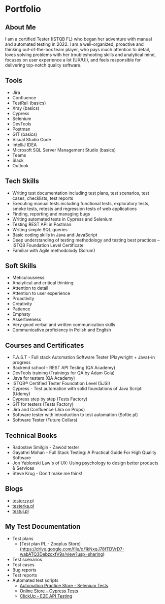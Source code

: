 # Portfolio
## About Me
I am a certified  Tester (ISTQB FL) who began her adventure with manual and automated testing in 2022. I am a well-organized, proactive and thinking out-of-the-box team player, who pays much attention to detail, loves solving problems with her troubleshooting skills and analytical mind, focuses on user experience a lot (UX/UI), and feels responsible for delivering top-notch quality software. 
## Tools
  - Jira 
  - Confluence
  - TestRail (basics)
  - Xray (basics)
  - Cypress
  - Selenium
  - DevTools
  - Postman
  - GIT (basics)
  - Visual Studio Code
  - IntelliJ IDEA
  - Microsoft SQL Server Management Studio (basics)
  - Teams
  - Slack
  - Outlook
## Tech Skills
  - Writing test documentation including test plans, test scenarios, test cases, checklists, test reports
  -	Executing manual tests including functional tests, exploratory tests, smoke tests, retests and regression tests of web applications
  - Finding, reporting and managing bugs
  - Writing automated tests in Cypress and Selenium
  - Testing REST API in Postman
  - Writing simple SQL queries
  - Basic coding skills in Java and JavaScript
  - Deep understanding of testing methodology and testing best practices – ISTQB Foundation Level Certificate
  - Familiar with Agile methodolody (Scrum)
## Soft Skills
  - Meticulousness
  - Analytical and critical thinking
  - Attention to detail
  - Attention to user experience
  - Proactivity
  - Creativity
  - Patience
  - Emphaty
  - Assertiveness
  - Very good verbal and written communication skills
  - Communicative proficiency in Polish and English
## Courses and Certificates				
  - F.A.S.T - Full stack Automation Software Tester (Playwright + Java)-in progress
  - Backend school - REST API Testing (QA Academy)
  - DevTools training (Trainings for QA by Adam Gola)
  - Java for testers (QA Academy)
  - ISTQB® Certified Tester Foundation Level (SJSI)
  - Cypress - Test automation with solid foundations of Java Script (Udemy)
  - Cypress step by step (Tests Factory)
  - GIT for testers (Tests Factory)
  - Jira and Confluence (Jira on Props)
  - Software tester with introduction to test automation (Softie.pl)
  - Software Tester (Future Collars)
## Technical Books
  - Radosław Smilgin - Zawód tester
  - Gayathri Mohan - Full Stack Testing: A Practical Guide For High Quality Software
  - Jon Yablonski Law's of UX: Using psychology to design better products & Services
  - Steve Krug - Don't make me think!
## Blogs
* [testerzy.pl](http://testerzy.pl)
* [testerka.pl](http://testerka.pl)
* [testuj.pl](http://https://testuj.pl)
## My Test Documentation
- Test plans
    - [Test plan PL - Zooplus Store] (https://drive.google.com/file/d/1kNxqJ78fTDVrD7-wabATQ3DebzcxfV9s/view?usp=sharing) 
- Test scenarios
- Test cases
- Bug reports
- Test reports
- Automated test scripts
    - [Automation Practice Store - Selenium Tests](https://github.com/KarinaAdamiak/AutomationTestsPracticeSelenium)
    - [Online Store - Cypress Tests](https://github.com/KarinaAdamiak/Online-Store-Automat)
    - [ClickUp - E2E API Testing](https://github.com/KarinaAdamiak/Clickup_API_E2E)
